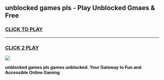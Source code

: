 
## unblocked games pls - Play Unblocked Gmaes & Free
<h3>
<a href="https://premium.freeplayer.one?title=unblocked_games_pls&ref=20F">CLICK TO PLAY</a></h3>
<hr>

<h3>
<a href="https://premium.freeplayer.one?title=unblocked_games_pls&ref=20F">CLICK 2 PLAY</a>
  
</h3>

<a href="https://premium.freeplayer.one?title=unblocked_games_pls&ref=20F/"><img src="https://clearcache.store/games.png"></a>


**unblocked games pls games unblocked: Your Gateway to Fun and Accessible Online Gaming**
